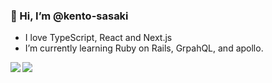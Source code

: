 ### 👋 Hi, I’m @kento-sasaki
- I love TypeScript, React and Next.js
- I’m currently learning Ruby on Rails, GrpahQL, and apollo.

<!---
kento-sasaki/kento-sasaki is a ✨ special ✨ repository because its `README.md` (this file) appears on your GitHub profile.
You can click the Preview link to take a look at your changes.
--->

<a href="https://github.com/anuraghazra/github-readme-stats">
  <img align="left" src="https://github-readme-stats.vercel.app/api?username=kento-sasaki" />
</a>
<a href="https://github.com/anuraghazra/github-readme-stats">
  <img align="left" src="https://github-readme-stats.vercel.app/api/top-langs/?username=kento-sasaki" />
</a>
